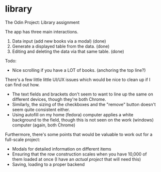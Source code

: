 # library
The Odin Project: Library assignment

The app has three main interactions.
1. Data input (add new books via a modal) (done)
2. Generate a displayed table from the data. (done)
3. Editing and deleting the data via that same table. (done)

Todo:
- Nice scrolling if you have a LOT of books. (anchoring the top line?)

There's a few little little UI/UX issues which would be nice to clean up if I can find out how.
- The text fields and brackets don't seem to want to line up the same on different devices, though they're both Chrome.
- Similarly, the sizing of the checkboxes and the "remove" button doesn't seem quite consistent either.
- Using autofill on my home (fedora) computer applies a white background to the field, though this is not seen on the work (windows) computer (again, both Chrome)

Furthermore, there's some points that would be valuable to work out for a full-scale project:
- Modals for detailed information on different items
- Ensuring that the row construction scales when you have 10,000 of them loaded at once (I have an *actual project* that will need this)
- Saving, loading to a proper backend